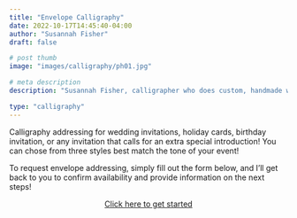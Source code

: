 ```yaml
---
title: "Envelope Calligraphy"
date: 2022-10-17T14:45:40-04:00
author: "Susannah Fisher"
draft: false

# post thumb
image: "images/calligraphy/ph01.jpg"

# meta description
description: "Susannah Fisher, calligrapher who does custom, handmade work, mostly for weddings and other events"

type: "calligraphy"
---
```


Calligraphy addressing for wedding invitations, holiday cards, birthday invitation, or any invitation that calls for an extra special introduction! You can chose from three styles best match the tone of your event!

To request envelope addressing, simply fill out the form below, and I’ll get back to you to confirm availability and provide information on the next steps!

<center><a href="https://portal.violettebelle.com/public/form/view/6350226057dd444c15112131" target="_blank" class="btn btn-outline-primary">Click here to get started</a></center>
